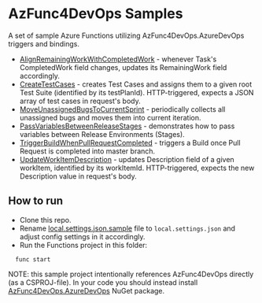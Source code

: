 # AzFunc4DevOps Samples

A set of sample Azure Functions utilizing AzFunc4DevOps.AzureDevOps triggers and bindings.

* [AlignRemainingWorkWithCompletedWork](https://github.com/scale-tone/AzFunc4DevOps/blob/main/samples/AlignRemainingWorkWithCompletedWork.cs) - whenever Task's CompletedWork field changes, updates its RemainingWork field accordingly.
* [CreateTestCases](https://github.com/scale-tone/AzFunc4DevOps/blob/main/samples/CreateTestCases.cs) - creates Test Cases and assigns them to a given root Test Suite (identified by its testPlanId). HTTP-triggered, expects a JSON array of test cases in request's body.
* [MoveUnassignedBugsToCurrentSprint](https://github.com/scale-tone/AzFunc4DevOps/blob/main/samples/MoveUnassignedBugsToCurrentSprint.cs) - periodically collects all unassigned bugs and moves them into current iteration.
* [PassVariablesBetweenReleaseStages](https://github.com/scale-tone/AzFunc4DevOps/blob/main/samples/PassVariablesBetweenReleaseStages.cs) - demonstrates how to pass variables between Release Environments (Stages).
* [TriggerBuildWhenPullRequestCompleted](https://github.com/scale-tone/AzFunc4DevOps/blob/main/samples/TriggerBuildWhenPullRequestCompleted.cs) - triggers a Build once Pull Request is completed into master branch.
* [UpdateWorkItemDescription](https://github.com/scale-tone/AzFunc4DevOps/blob/main/samples/UpdateWorkItemDescription.cs) - updates Description field of a given workItem, identified by its workItemId. HTTP-triggered, expects the new Description value in request's body.

## How to run

* Clone this repo.
* Rename [local.settings.json.sample](https://github.com/scale-tone/AzFunc4DevOps/blob/main/samples/local.settings.json.sample) file to `local.settings.json` and adjust config settings in it accordingly.
* Run the Functions project in this folder: 
```
  func start
```

NOTE: this sample project intentionally references AzFunc4DevOps directly (as a CSPROJ-file). In your code you should instead install [AzFunc4DevOps.AzureDevOps](https://www.nuget.org/packages/AzFunc4DevOps.AzureDevOps) NuGet package.
